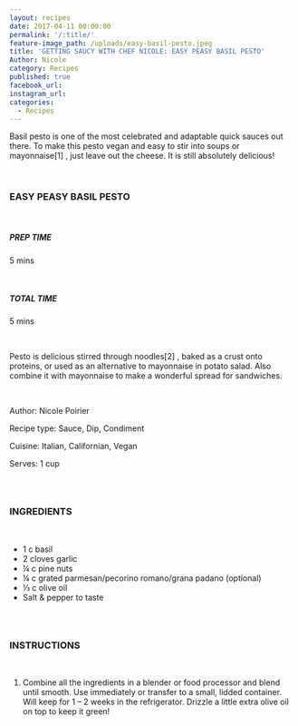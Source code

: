 ```yaml
---
layout: recipes
date: 2017-04-11 00:00:00
permalink: '/:title/'
feature-image_path: /uploads/easy-basil-pesto.jpeg
title: 'GETTING SAUCY WITH CHEF NICOLE: EASY PEASY BASIL PESTO'
Author: Nicole
category: Recipes
published: true
facebook_url:
instagram_url:
categories:
  - Recipes
---
```


Basil pesto is one of the most celebrated and adaptable quick sauces out there. To make this pesto vegan and easy to stir into soups or mayonnaise[1] , just leave out the cheese. It is still absolutely delicious!

 

### EASY PEASY BASIL PESTO

 

##### PREP TIME

5 mins

 

##### TOTAL TIME

5 mins

 

Pesto is delicious stirred through noodles[2] , baked as a crust onto proteins, or used as an alternative to mayonnaise in potato salad. Also combine it with mayonnaise to make a wonderful spread for sandwiches.

 

Author: Nicole Poirier

Recipe type: Sauce, Dip, Condiment

Cuisine: Italian, Californian, Vegan

Serves: 1 cup

###  

### INGREDIENTS

 

* 1 c basil
* 2 cloves garlic
* ¼ c pine nuts
* ¼ c grated parmesan/pecorino romano/grana padano (optional)
* ⅓ c olive oil
* Salt & pepper to taste

###  

### INSTRUCTIONS

 

1. Combine all the ingredients in a blender or food processor and blend until smooth. Use immediately or transfer to a small, lidded container. Will keep for 1 – 2 weeks in the refrigerator. Drizzle a little extra olive oil on top to keep it green!
